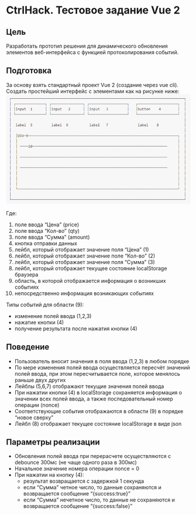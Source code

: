 # CtrlHack. Тестовое задание Vue 2


## Цель

Разработать прототип решения для динамического обновления элементов веб-интерфейса с функцией протоколирования событий.

## Подготовка

За основу взять стандартный проект Vue 2 (создание через vue cli). Создать простейший интерфейс с элементами как на рисунке ниже:
![ui-scheme](scheme.png)

Где:
1. поле ввода “Цена” (price)
2. поле ввода “Кол-во” (qty)
3. поле ввода “Сумма” (amount)
4. кнопка отправки данных
5. лейбл, который отображает значение поля “Цена” (1)
6. лейбл, который отображает значение поле “Кол-во” (2)
7. лейбл, который отображает значение поля “Сумма” (3)
8. лейбл, который отображает текущее состояние localStorage браузера
9. область, в которой отображается информация о возникших событиях
10. непосредственно информация возникающих событиях

Типы событий для области (9):
- изменение полей ввода (1,2,3)
- нажатие кнопки (4)
- получение результата после нажатия кнопки (4)

## Поведение

- Пользователь вносит значения в поля ввода (1,2,3) в любом порядке
- По мере изменения полей ввода осуществляется пересчёт значений полей ввода, при этом пересчитывается поле, которое менялось раньше двух других
- Лейблы (5,6,7) отображают текущие значения полей ввода
- При нажатии кнопки (4) в localStorage сохраняется информация о значении всех полей ввода, а также последовательный номер операции (nonce)
- Соответствующие события отображаются в области (9) в порядке “новое сверху”
- Лейбл (8) отображает текущее состояние localStorage в виде json

## Параметры реализации

- Обновления полей ввода при перерасчете осуществляются с debounce 300мс (не чаще одного раза в 300мс)
- Начальное значение номера операции nonce = 0
- При нажатии на кнопку (4):
  - результат возвращается с задержкой 1 секунда
  - если “Сумма” четное число, то данные сохраняются и возвращается сообщение “{success:true}”
  - если “Сумма” нечетное число, то данные не сохраняются и возвращается сообщение “{success:false}”

